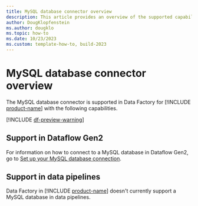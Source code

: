 ```yaml
---
title: MySQL database connector overview
description: This article provides an overview of the supported capabilities of the MySQL database connector.
author: DougKlopfenstein
ms.author: dougklo
ms.topic: how-to
ms.date: 10/23/2023
ms.custom: template-how-to, build-2023
---
```


# MySQL database connector overview

The MySQL database connector is supported in Data Factory for [!INCLUDE [product-name](../includes/product-name.md)] with the following capabilities.

[!INCLUDE [df-preview-warning](includes/data-factory-preview-warning.md)]

## Support in Dataflow Gen2

For information on how to connect to a MySQL database in Dataflow Gen2, go to [Set up your MySQL database connection](connector-mysql-database.md).

## Support in data pipelines

Data Factory in [!INCLUDE [product-name](../includes/product-name.md)] doesn't currently support a MySQL database in data pipelines.
